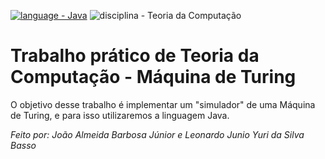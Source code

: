 [![language - Java](https://img.shields.io/badge/language-Java-orange?logo=<svg+role%3D"img"+viewBox%3D"0+0+24+24"+xmlns%3D"http%3A%2F%2Fwww.w3.org%2F2000%2Fsvg"><title>Java<%2Ftitle><path+d%3D"M8.851+18.56s-.917.534.653.714c1.902.218+2.874.187+4.969-.211+0+0+.552.346+1.321.646-4.699+2.013-10.633-.118-6.943-1.149M8.276+15.933s-1.028.761.542.924c2.032.209+3.636.227+6.413-.308+0+0+.384.389.987.602-5.679+1.661-12.007.13-7.942-1.218M13.116+11.475c1.158+1.333-.304+2.533-.304+2.533s2.939-1.518+1.589-3.418c-1.261-1.772-2.228-2.652+3.007-5.688+0-.001-8.216+2.051-4.292+6.573M19.33+20.504s.679.559-.747.991c-2.712.822-11.288+1.069-13.669.033-.856-.373.75-.89+1.254-.998.527-.114.828-.093.828-.093-.953-.671-6.156+1.317-2.643+1.887+9.58+1.553+17.462-.7+14.977-1.82M9.292+13.21s-4.362+1.036-1.544+1.412c1.189.159+3.561.123+5.77-.062+1.806-.152+3.618-.477+3.618-.477s-.637.272-1.098.587c-4.429+1.165-12.986.623-10.522-.568+2.082-1.006+3.776-.892+3.776-.892M17.116+17.584c4.503-2.34+2.421-4.589.968-4.285-.355.074-.515.138-.515.138s.132-.207.385-.297c2.875-1.011+5.086+2.981-.928+4.562+0-.001.07-.062.09-.118M14.401+0s2.494+2.494-2.365+6.33c-3.896+3.077-.888+4.832-.001+6.836-2.274-2.053-3.943-3.858-2.824-5.539+1.644-2.469+6.197-3.665+5.19-7.627M9.734+23.924c4.322.277+10.959-.153+11.116-2.198+0+0-.302.775-3.572+1.391-3.688.694-8.239.613-10.937.168+0-.001.553.457+3.393.639"%2F><%2Fsvg>)](https://www.java.com/pt-BR/)
![disciplina - Teoria da Computação](https://img.shields.io/badge/disciplina-Teoria_da_Computação-green)
# Trabalho prático de Teoria da Computação - Máquina de Turing
O objetivo desse trabalho é implementar um "simulador" de uma Máquina de Turing, e para isso utilizaremos a linguagem Java.

*Feito por: João Almeida Barbosa Júnior e Leonardo Junio Yuri da Silva Basso*
